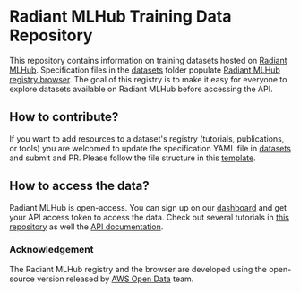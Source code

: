 # Radiant MLHub Training Data Repository
 
This repository contains information on training datasets hosted on [Radiant MLHub](https://www.mlhub.earth/). Specification files in the [datasets](datasets/) folder populate [Radiant MLHub registry browser](http://registry.mlhub.earth/). The goal of this registry is to make it easy for everyone to explore datasets available on Radiant MLHub before accessing the API.
 
 
## How to contribute?
If you want to add resources to a dataset's registry (tutorials, publications, or tools) you are welcomed to update the specification YAML file in [datasets](datasets/) and submit and PR. Please follow the file structure in this [template](datasets/template.yaml).

## How to access the data?
Radiant MLHub is open-access. You can sign up on our [dashboard](https://dashboard.mlhub.earth/) and get your API access token to access the data. Check out several tutorials in [this repository](https://github.com/radiantearth/mlhub-tutorials) as well the [API documentation](http://docs.mlhub.earth/).
 
### Acknowledgement
The Radiant MLHub registry and the browser are developed using the open-source version released by [AWS Open Data](https://github.com/awslabs/open-data-registry) team.
 

